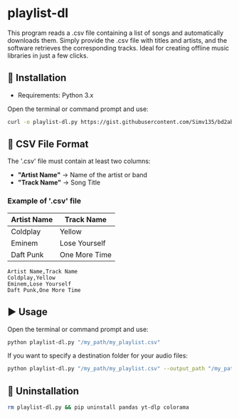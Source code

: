 # playlist-dl
This program reads a .csv file containing a list of songs and automatically downloads them. Simply provide the .csv file with titles and artists, and the software retrieves the corresponding tracks. Ideal for creating offline music libraries in just a few clicks.

## 📌 Installation
- Requirements: Python 3.x

Open the terminal or command prompt and use:
```bash
curl -o playlist-dl.py https://gist.githubusercontent.com/Simv135/bd2ab20b1ea59c817c266536f547e8d2/raw/15fc63887cdf70b3de99460dc60ed8ba89b33af3/playlist-dl
```

## 📄 CSV File Format
The '.csv' file must contain at least two columns:
- **"Artist Name"** → Name of the artist or band
- **"Track Name"** → Song Title

### Example of '.csv' file

| Artist Name  | Track Name |
| ------------- | ------------- |
| Coldplay  | Yellow  |
| Eminem  | Lose Yourself  |
| Daft Punk  | One More Time  |

```csv
Artist Name,Track Name
Coldplay,Yellow
Eminem,Lose Yourself
Daft Punk,One More Time
```

## ▶️ Usage
Open the terminal or command prompt and use:
```bash
python playlist-dl.py "/my_path/my_playlist.csv"
```

If you want to specify a destination folder for your audio files:
```bash
python playlist-dl.py "/my_path/my_playlist.csv" --output_path "/my_path/Music"
```

## 🚨 Uninstallation
```bash
rm playlist-dl.py && pip uninstall pandas yt-dlp colorama
```

